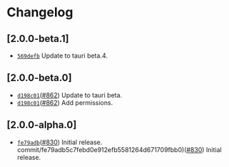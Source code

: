 # Changelog

## \[2.0.0-beta.1]

- [`569defb`](https://github.com/tauri-apps/plugins-workspace/commit/569defbe9492e38938554bb7bdc1be9151456d21) Update to tauri beta.4.

## \[2.0.0-beta.0]

- [`d198c01`](https://github.com/tauri-apps/plugins-workspace/commit/d198c014863ee260cb0de88a14b7fc4356ef7474)([#862](https://github.com/tauri-apps/plugins-workspace/pull/862)) Update to tauri beta.
- [`d198c01`](https://github.com/tauri-apps/plugins-workspace/commit/d198c014863ee260cb0de88a14b7fc4356ef7474)([#862](https://github.com/tauri-apps/plugins-workspace/pull/862)) Add permissions.

## \[2.0.0-alpha.0]

- [`fe79adb`](https://github.com/tauri-apps/plugins-workspace/commit/fe79adb5c7febd0e912efb5581264d671709fbb0)([#830](https://github.com/tauri-apps/plugins-workspace/pull/830)) Initial release.
commit/fe79adb5c7febd0e912efb5581264d671709fbb0)([#830](https://github.com/tauri-apps/plugins-workspace/pull/830)) Initial release.
